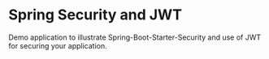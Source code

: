 # Spring Security and JWT

Demo application to illustrate Spring-Boot-Starter-Security and use of JWT for securing your application.

